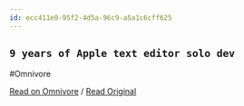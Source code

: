 ```yaml
---
id: ecc411e0-95f2-4d5a-96c9-a5a1c6cff625
---
```


## `9 years of Apple text editor solo dev`
#Omnivore

[Read on Omnivore](https://omnivore.app/me/https-papereditor-app-dev-18f968993cf) / [Read Original](https://papereditor.app/dev)


